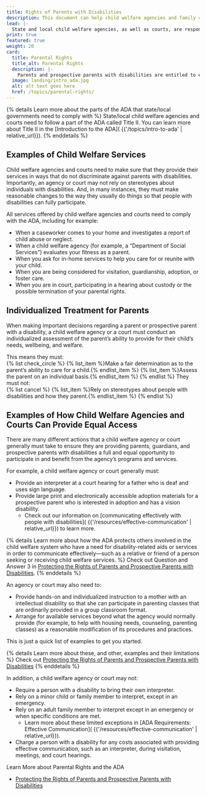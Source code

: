 ```yaml
---
title: Rights of Parents with Disabilities
description: This document can help child welfare agencies and family courts understand their obligations under Federal law to ensure that parents and prospective parents with disabilities receive equal treatment and equal access to parenting opportunities.
lead: |-
  State and local child welfare agencies, as well as courts, are responsible for protecting your children and families. But they also need to ensure that as a  parent, guardian, or  prospective parent with a disability, you are not discriminated against based on disability. By doing so, courts and agencies not only will be helping to place your children in safe and caring homes—they will also be complying with the ADA.
print: true
featured: true
weight: 20
card:
  title: Parental Rights
  title_alt: Parental Rights
  description: |-
    Parents and prospective parents with disabilities are entitled to equal treatment and equal access to parenting opportunities.
  image: landing/intro_ada.jpg
  alt: alt text goes here
  href: /topics/parental-rights/
---
```


{% details Learn more about the parts of the ADA that state/local governments need to comply with %}
State/local child welfare agencies and courts need to follow a part of the ADA called Title II. You can learn more about Title II in the [Introduction to the ADA]( {{'/topics/intro-to-ada' | relative_url}}).
{% enddetails %}

## Examples of Child Welfare Services  

Child welfare agencies and courts need to make sure that they provide their services in ways that do not discriminate against parents with disabilities. Importantly, an agency or court may not rely on stereotypes about individuals with disabilities. And, in many instances, they must make reasonable changes to the way they usually do things so that people with disabilities can fully participate.  

All services offered by child welfare agencies and courts need to comply with the ADA, including for example:  
- When a caseworker comes to your home and investigates a report of child abuse or neglect.  
- When a child welfare agency (for example, a “Department of Social Services”) evaluates your fitness as a parent.  
- When you ask for in-home services to help you care for or reunite with your child.  
- When you are being considered for visitation, guardianship, adoption, or foster care.  
- When you are in court, participating in a hearing about custody or the possible termination of your parental rights.  

## Individualized Treatment for Parents  

When making important decisions regarding a parent or prospective parent with a disability, a child welfare agency or a court must conduct an individualized assessment of the parent’s ability to provide for their child’s needs, wellbeing, and welfare.  

This means they must:  
{% list check_circle %}
{% list_item %}Make a fair determination as to the parent’s ability to care for a child.{% endlist_item %}
{% list_item %}Assess the parent on an individual basis.{% endlist_item %}
{% endlist %}
They must not:  
{% list cancel %}
{% list_item %}Rely on stereotypes about people with disabilities and how they parent.{% endlist_item %}
{% endlist %}  

## Examples of How Child Welfare Agencies and Courts Can Provide Equal Access  

There are many different actions that a child welfare agency or court generally must take to ensure they are providing parents, guardians, and prospective parents with disabilities a full and equal opportunity to participate in and benefit from the agency’s programs and services.  

For example, a child welfare agency or court generally must:  
- Provide an interpreter at a court hearing for a father who is deaf and uses sign language.  
- Provide large print and electronically accessible adoption materials for a prospective parent who is interested in adoption and has a vision disability.  
  - Check out our information on [communicating effectively with people with disabilities]( {{'/resources/effective-communication' | relative_url}}) to learn more.  

{% details Learn more about how the ADA protects others involved in the child welfare system who have a need for disability-related aids or services in order to communicate effectively—such as a relative or friend of a person seeking or receiving child welfare services. %}
Check out Question and Answer 3 in [Protecting the Rights of Parents and Prospective Parents with Disabilities](https://www.ada.gov/doj_hhs_ta/child_welfare_ta.html).
{% enddetails %}

An agency or court may also need to:  
- Provide hands-on and individualized instruction to a  mother with an intellectual disability so that she can participate in parenting classes that are ordinarily provided in a group classroom format.  
- Arrange for available services beyond what the agency would normally provide (for example, to help with housing needs, counseling, parenting classes) as a reasonable modification of its procedures and practices.  

This is just a quick list of examples to get you started.  

{% details Learn more about these, and other, examples and their limitations %}
Check out [Protecting the Rights of Parents and Prospective Parents with Disabilities](https://www.ada.gov/doj_hhs_ta/child_welfare_ta.html)
{% enddetails %}

In addition, a child welfare agency or court may not:  
- Require a person with a disability to bring their own interpreter.  
- Rely on a minor child or family member to interpret, except in an emergency.  
- Rely on an adult family member to interpret except in an emergency or when specific conditions are met.  
  - Learn more about these limited exceptions in [ADA Requirements: Effective Communication]( {{'/resources/effective-communication' | relative_url}}).  
- Charge a person with a disability for any costs associated with providing effective communication, such as an interpreter, during visitation, meetings, and court hearings.  

Learn More about Parental Rights and the ADA  
- [Protecting the Rights of Parents and Prospective Parents with Disabilities](https://www.ada.gov/doj_hhs_ta/child_welfare_ta.html)

